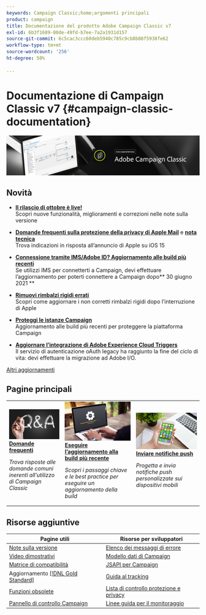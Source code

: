 ```yaml
---
keywords: Campaign Classic;home;argomenti principali
product: campaign
title: Documentazione del prodotto Adobe Campaign Classic v7
exl-id: 6b3f1689-80de-49fd-b7ee-7a2a1931d157
source-git-commit: 6c5cac3ccc60deb5940c785c9cb8b08f5938fe62
workflow-type: tm+mt
source-wordcount: '256'
ht-degree: 50%

---
```


# Documentazione di Campaign Classic v7 {#campaign-classic-documentation}

![](platform/using/assets/do-not-localize/banner_acc_doc.jpg)

## Novità

* **[Il rilascio di ottobre è live!](rn/using/latest-release.md)**<br/> Scopri nuove funzionalità, miglioramenti e correzioni nelle note sulla versione

* **[Domande frequenti sulla protezione della privacy di Apple Mail](https://experienceleague.adobe.com/docs/deliverability-learn/deliverability-best-practice-guide/additional-resources/technotes/apple-mail-privacy-faq.html?lang=it)** e **[nota tecnica](technotes/using/apple-mail-app-privacy-protection.md)**<br/> Trova indicazioni in risposta all’annuncio di Apple su iOS 15

* **[Connessione tramite IMS/Adobe ID? Aggiornamento alle build più recenti](technotes/using/ims-updates.md)**<br/> Se utilizzi IMS per connetterti a Campaign, devi effettuare l’aggiornamento per poterti connettere a Campaign dopo** 30 giugno 2021 **

* **[Rimuovi rimbalzi rigidi errati](delivery/using/update-bounce-qualification.md)**<br/> Scopri come aggiornare i non corretti rimbalzi rigidi dopo l’interruzione di Apple

* **[Proteggi le istanze Campaign](technotes/using/acc-config-updates.md)**<br/> Aggiornamento alle build più recenti per proteggere la piattaforma Campaign

* **[Aggiornare l’integrazione di Adobe Experience Cloud Triggers](integrations/using/configuring-adobe-io.md)**<br/> Il servizio di autenticazione oAuth legacy ha raggiunto la fine del ciclo di vita: devi effettuare la migrazione ad Adobe I/O.

[Altri aggiornamenti](rn/using/documentation-updates.md)

## Pagine principali

<table style="table-layout:fixed">
<tr>
  <td>
    <a href="platform/using/common-questions.md">
      <img alt="Domande frequenti" src="platform/using/assets/FAQ.png"/>
    </a>
    <div>
      <a href="platform/using/common-questions.md">
    <strong>Domande frequenti</strong>
    </a>
    </div>
    <p>
    <em>Trova risposte alle domande comuni inerenti all’utilizzo di Campaign Classic</em>
    <p>
  </td>
   <td>
    <a href="production/using/build-upgrade.md">
      <img alt="Aggiornamento della build" src="platform/using/assets/upgrade.png" />
    </a>
    <div>
      <a href="production/using/build-upgrade.md">
    <strong>Eseguire l’aggiornamento alla build più recente</strong>
    </a>
    </div>
    <p>
    <em>Scopri i passaggi chiave e le best practice per eseguire un aggiornamento della build</em>
    <p>
  </td>
  <td>
    <a href="delivery/using/create-notifications-ios.md">
       <img alt="Notifiche push" src="platform/using/assets/push.png" />
    </a>
    <div>
       <a href="delivery/using/create-notifications-ios.md">
    <strong>Inviare notifiche push</strong>
    </a>
    </div>
    <p>
    <em>Progetta e invia notifiche push personalizzate sui dispositivi mobili</em>
    <p>
  </td>
</tr>
</table>

## Risorse aggiuntive

| Pagine utili | Risorse per sviluppatori |
|---|---|
| [Note sulla versione](rn/using/latest-release.md) | [Elenco dei messaggi di errore](https://experienceleague.adobe.com/developer/campaign-errors/error_codes.html?lang=it) |
| [Video dimostrativi](https://experienceleague.adobe.com/docs/campaign-classic-learn/tutorials/overview.html?lang=it) | [Modello dati di Campaign](configuration/using/about-data-model.md) |
| [Matrice di compatibilità](rn/using/compatibility-matrix.md) | [JSAPI per Campaign](https://experienceleague.adobe.com/developer/campaign-api/api/p-1.html) |
| Aggiornamento [[!DNL Gold Standard] ](rn/using/gs-overview.md) | [Guida al tracking](https://helpx.adobe.com/it/campaign/kb/acc-tracking.html) |
| [Funzioni obsolete](rn/using/deprecated-features.md) | [Lista di controllo protezione e privacy](https://helpx.adobe.com/it/campaign/kb/acc-security.html) |
| [Pannello di controllo Campaign](https://experienceleague.adobe.com/docs/control-panel/using/control-panel-home.html?lang=it) | [Linee guida per il monitoraggio](production/using/monitoring-guidelines.md) |
